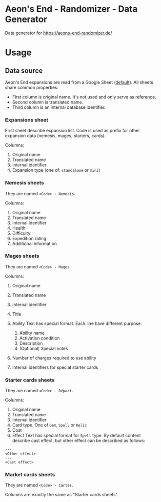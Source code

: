 Aeon's End - Randomizer - Data Generator
===

Data generator for https://aeons-end-randomizer.de/

# Usage

## Data source

Aeon's End expansions are read from a Google Sheet ([default](https://docs.google.com/spreadsheets/d/1yxFwi77V6qzQ9xEKKIXkAWe9R7oBgnpphvoBRfpLcnA/edit?usp=sharing)). All sheets share common properties:

* First column is original name. It's not used and only serve as reference.
* Second column is translated name.
* Third column is an internal database identifier.

### Expansions sheet

First sheet describe expansion list. Code is used as prefix for other expansion data (nemesis, mages, starters, cards).

Columns:

1. Original name
2. Translated name
3. Internal identifier
4. Expansion type (one of: `standalone` or `mini`)

### Nemesis sheets

They are named `<Code> - Nemesis`.

Columns:

1. Original name
2. Translated name
3. Internal identifier
4. Health
5. Difficulty
6. Expedition rating
7. Additional information

### Mages sheets

They are named `<Code> - Mages`.

Columns:

1. Original name
2. Translated name
3. Internal identifier
4. Title
5. Ability
Text has special format. Each line have different purpose:

    1. Ability name
    2. Activation condition
    3. Description
    4. (Optional) Special notes

6. Number of charges required to use ability
7. Internal identifiers for special starter cards

### Starter cards sheets

They are named `<Code> - Départ`.

Columns:

1. Original name
2. Translated name
3. Internal identifier
4. Card type. One of `Gem`, `Spell` or `Relic`
5. Cost
6. Effect
Text has special format for `Spell` type. By default content describe cast effect, but other effect can be described as follows:
```text
---
<Other effect>
---
<Cast effect>
```

### Market cards sheets

They are named `<Code> - Cartes`.

Columns are exactly the same as "Starter cards sheets".
